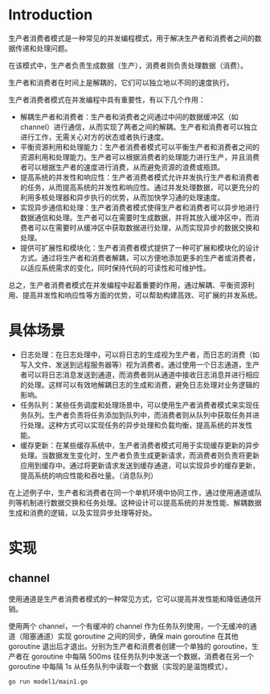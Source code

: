 # Introduction

生产者消费者模式是一种常见的并发编程模式，用于解决生产者和消费者之间的数据传递和处理问题。

在该模式中，生产者负责生成数据（生产），消费者则负责处理数据（消费）。

生产者和消费者在时间上是解耦的，它们可以独立地以不同的速度执行。

生产者消费者模式在并发编程中具有重要性，有以下几个作用：

- 解耦生产者和消费者：生产者和消费者之间通过中间的数据缓冲区（如 channel）进行通信，从而实现了两者之间的解耦。生产者和消费者可以独立进行工作，无需关心对方的状态或者执行速度。
- 平衡资源利用和处理能力：生产者消费者模式可以平衡生产者和消费者之间的资源利用和处理能力。生产者可以根据消费者的处理能力进行生产，并且消费者可以根据生产者的速度进行消费，从而避免资源的浪费或瓶颈。
- 提高系统的并发性和响应性：生产者消费者模式允许并发执行生产者和消费者的任务，从而提高系统的并发性和响应性。通过并发处理数据，可以更充分的利用多核处理器和异步执行的优势，从而加快学习通的处理速度。
- 实现异步通信和处理：生产者消费者模式使得生产者和消费者可以异步地进行数据通信和处理。生产者可以在需要时生成数据，并将其放入缓冲区中，而消费者可以在需要时从缓冲区中获取数据进行处理，从而实现异步的数据交换和处理。
- 提供可扩展性和模块化：生产者消费者模式提供了一种可扩展和模块化的设计方式。通过将生产者和消费者解耦，可以方便地添加更多的生产者或消费者，以适应系统需求的变化，同时保持代码的可读性和可维护性。

总之，生产者消费者模式在并发编程中起着重要的作用，通过解耦、平衡资源利用、提高并发性和响应性等方面的优势，可以帮助构建高效、可扩展的并发系统。

# 具体场景

- 日志处理：在日志处理中，可以将日志的生成视为生产者，而日志的消费（如写入文件、发送到远程服务器等）视为消费者。通过使用一个日志通道，生产者可以将日志消息发送到通道，而消费者则从通道中接收日志消息并进行相应的处理。这样可以有效地解耦日志的生成和消费，避免日志处理对业务逻辑的影响。
- 任务队列：某些任务调度和处理场景中，可以使用生产者消费者模式来实现任务队列。生产者负责将任务添加到队列中，而消费者则从队列中获取任务并进行处理。这种方式可以实现任务的异步处理和负载均衡，提高系统的并发性能。
- 缓存更新：在某些缓存系统中，生产者消费者模式可用于实现缓存更新的异步处理。当数据发生变化时，生产者负责生成更新请求，而消费者则负责将更新应用到缓存中。通过将更新请求发送到缓存通道，可以实现异步的缓存更新，提高系统的响应性能和吞吐量。（消息队列）

在上述例子中，生产者和消费者在同一个单机环境中协同工作，通过使用通道或队列等机制进行数据交换和任务处理。这种设计可以提高系统的并发性能、解耦数据生成和消费的逻辑，以及实现异步处理等好处。

# 实现

## channel

使用通道是生产者消费者模式的一种常见方式，它可以提高并发性能和降低通信开销。

使用两个 channel，一个有缓冲的 channel 作为任务队列使用，一个无缓冲的通道（阻塞通道）实现 goroutine 之间的同步，确保 main goroutine 在其他 goroutine 退出后才退出。分别为生产者和消费者创建一个单独的 goroutine，生产者在 goroutine 中每隔 500ms 往任务队列中发送一个数据，消费者在另一个 goroutine 中每隔 1s 从任务队列中读取一个数据（实现的是温饱模式）。

`go run model1/main1.go`




